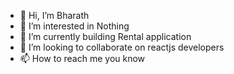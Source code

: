 - 👋 Hi, I’m Bharath
- 👀 I’m interested in Nothing
- 🌱 I’m currently building Rental application
- 💞️ I’m looking to collaborate on reactjs developers
- 📫 How to reach me you know 

<!---
1bharath-yadav/1bharath-yadav is a ✨ special ✨ repository because its `README.md` (this file) appears on your GitHub profile.
You can click the Preview link to take a look at your changes.
--->
